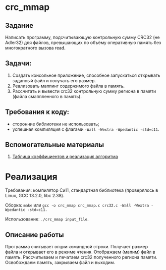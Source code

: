 # crc_mmap

## Задание
Написать программу, подсчитывающую контрольную сумму CRC32 (не Adler32) для файлов, превышающих
по объёму оперативную память без многократного вызова read.


## Задачи:
1. Создать консольное приложение, способное запускаться открывать заданный файл и получать его размер.
2. Реализовать маппинг содержимого файла в память.
3. Рассчитать и вывести crc32 контрольную сумму региона в памяти (файла смаппленного в память).


## Требования к коду:
* cторонние библиотеки не использовать;
* успешная компиляция с флагами `-Wall -Wextra -Wpedantic -std=c11`.


## Вспомогательные материалы
1. [Таблица коэффициентов и реализация алгоритма](https://web.mit.edu/freebsd/head/sys/libkern/crc32.c)

# Реализация

Требования: компилятор Си11, стандартная библиотека (проверялось в Linux, GCC 13.2.0, libc 2.38).

Сборка: `make` или `gcc -o crc_mmap crc_mmap.c crc32.c -Wall -Wextra -Wpedantic -std=c11.`

Использование: `./crc_mmap input_file`.

## Описание работы
Программа считывает опции командной строки. Получает размер файла и открывает его в режиме чтения.
Отображаем (мапим) файл в память. Рассчитываем и печатаем crc32 полученного региона памяти.
Освобождаем память, закрываем файл и выходим.
